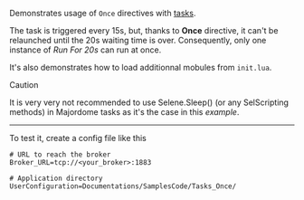 Demonstrates usage of `Once` directives with [tasks](../../Task(lua).md).

The task is triggered every 15s, but, thanks to **Once** directive, 
it can't be relaunched until the 20s waiting time is over. Consequently, only one instance 
of *Run For 20s* can run at once.

It's also demonstrates how to load additionnal mobules from `init.lua`.

> [!CAUTION]
> It is very very not recommended to use Selene.Sleep() (or any SelScripting 
> methods) in Majordome tasks as it's the case in this *example*.

---

To test it, create a config file like this

	# URL to reach the broker
	Broker_URL=tcp://<your_broker>:1883

	# Application directory
	UserConfiguration=Documentations/SamplesCode/Tasks_Once/


